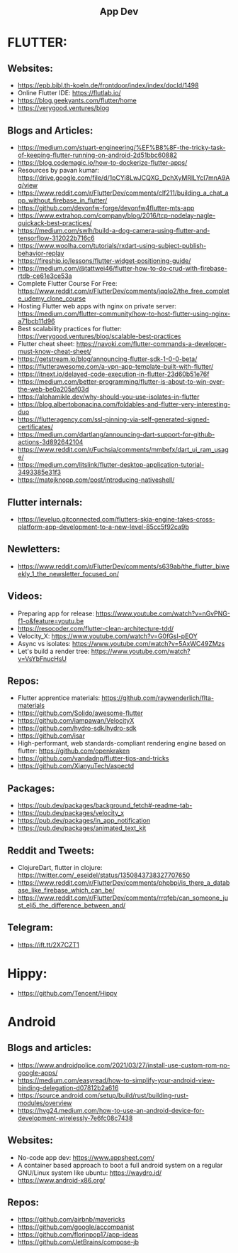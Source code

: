 <h2 align="center">App Dev</h2>

# FLUTTER:

## Websites:

- https://epb.bibl.th-koeln.de/frontdoor/index/index/docId/1498
- Online Flutter IDE: https://flutlab.io/
- https://blog.geekyants.com/flutter/home
- https://verygood.ventures/blog

## Blogs and Articles:

- https://medium.com/stuart-engineering/%EF%B8%8F-the-tricky-task-of-keeping-flutter-running-on-android-2d51bbc60882
- https://blog.codemagic.io/how-to-dockerize-flutter-apps/
- Resources by pavan kumar: https://drive.google.com/file/d/1pCYi8LwJCQXG_DchXyMRILYcI7mnA9Aq/view
- https://www.reddit.com/r/FlutterDev/comments/clf211/building_a_chat_app_without_firebase_in_flutter/
- https://github.com/devonfw-forge/devonfw4flutter-mts-app
- https://www.extrahop.com/company/blog/2016/tcp-nodelay-nagle-quickack-best-practices/
- https://medium.com/swlh/build-a-dog-camera-using-flutter-and-tensorflow-312022b716c6
- https://www.woolha.com/tutorials/rxdart-using-subject-publish-behavior-replay
- https://fireship.io/lessons/flutter-widget-positioning-guide/
- https://medium.com/@tattwei46/flutter-how-to-do-crud-with-firebase-rtdb-ce61e3ce53a
- Complete Flutter Course For Free: https://www.reddit.com/r/FlutterDev/comments/jqqlo2/the_free_complete_udemy_clone_course
- Hosting Flutter web apps with nginx on private server: https://medium.com/flutter-community/how-to-host-flutter-using-nginx-a71bcb11d96
- Best scalability practices for flutter: https://verygood.ventures/blog/scalable-best-practices
- Flutter cheat sheet: https://navoki.com/flutter-commands-a-developer-must-know-cheat-sheet/
- https://getstream.io/blog/announcing-flutter-sdk-1-0-0-beta/
- https://flutterawesome.com/a-vpn-app-template-built-with-flutter/
- https://itnext.io/delayed-code-execution-in-flutter-23d60b51e76f
- https://medium.com/better-programming/flutter-is-about-to-win-over-the-web-be0a205af03d
- https://alphamikle.dev/why-should-you-use-isolates-in-flutter
- https://blog.albertobonacina.com/foldables-and-flutter-very-interesting-duo
- https://flutteragency.com/ssl-pinning-via-self-generated-signed-certificates/
- https://medium.com/dartlang/announcing-dart-support-for-github-actions-3d892642104
- https://www.reddit.com/r/Fuchsia/comments/mmbefx/dart_ui_ram_usage/
- https://medium.com/litslink/flutter-desktop-application-tutorial-3493385e31f3
- https://matejknopp.com/post/introducing-nativeshell/

## Flutter internals:

- https://levelup.gitconnected.com/flutters-skia-engine-takes-cross-platform-app-development-to-a-new-level-85cc5f92ca9b

## Newletters:

- https://www.reddit.com/r/FlutterDev/comments/s639ab/the_flutter_biweekly_1_the_newsletter_focused_on/

## Videos:

- Preparing app for release: https://www.youtube.com/watch?v=nGvPNG-f1-o&feature=youtu.be
- https://resocoder.com/flutter-clean-architecture-tdd/
- Velocity_X: https://www.youtube.com/watch?v=G0fGsI-pEOY
- Async vs isolates: https://www.youtube.com/watch?v=5AxWC49ZMzs
- Let's build a render tree: https://www.youtube.com/watch?v=VsYbFnucHsU

## Repos:

- Flutter apprentice materials: https://github.com/raywenderlich/flta-materials
- https://github.com/Solido/awesome-flutter
- https://github.com/iampawan/VelocityX
- https://github.com/hydro-sdk/hydro-sdk
- https://github.com/isar
- High-performant, web standards-compliant rendering engine based on flutter: https://github.com/openkraken
- https://github.com/vandadnp/flutter-tips-and-tricks
- https://github.com/XianyuTech/aspectd

## Packages:

- https://pub.dev/packages/background_fetch#-readme-tab-
- https://pub.dev/packages/velocity_x
- https://pub.dev/packages/in_app_notification
- https://pub.dev/packages/animated_text_kit

## Reddit and Tweets:

- ClojureDart, flutter in clojure: https://twitter.com/_eseidel/status/1350843738327707650
- https://www.reddit.com/r/FlutterDev/comments/phpbpj/is_there_a_database_like_firebase_which_can_be/
- https://www.reddit.com/r/FlutterDev/comments/rrqfeb/can_someone_just_eli5_the_difference_between_and/

## Telegram:

- https://ift.tt/2X7CZT1

# Hippy:

- https://github.com/Tencent/Hippy

# Android

## Blogs and articles:

- https://www.androidpolice.com/2021/03/27/install-use-custom-rom-no-google-apps/
- https://medium.com/easyread/how-to-simplify-your-android-view-binding-delegation-d07812b2a616
- https://source.android.com/setup/build/rust/building-rust-modules/overview
- https://hvg24.medium.com/how-to-use-an-android-device-for-development-wirelessly-7e6fc08c7438

## Websites:

- No-code app dev: https://www.appsheet.com/
- A container based approach to boot a full android system on a regular GNU/Linux system like ubuntu: https://waydro.id/
- https://www.android-x86.org/

## Repos:

- https://github.com/airbnb/mavericks
- https://github.com/google/accompanist
- https://github.com/florinpop17/app-ideas
- https://github.com/JetBrains/compose-jb
